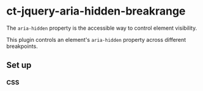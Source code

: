 ct-jquery-aria-hidden-breakrange
================================

The `aria-hidden` property is the accessible way to control element visibility.

This plugin controls an element's `aria-hidden` property across different breakpoints.

## Set up

### CSS

